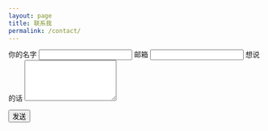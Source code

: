 ```yaml
---
layout: page
title: 联系我
permalink: /contact/
---
```


<form action="https://formspree.io/f/mdkwkyyy" method="POST" style="max-width:520px">
  <label>你的名字
    <input name="name" required>
  </label>
  <label>邮箱
    <input name="email" type="email" required>
  </label>
  <label>想说的话
    <textarea name="message" rows="5"></textarea>
  </label>

  <!-- 反垃圾：隐藏的蜜罐字段，正常用户不会填写 -->
  <input type="text" name="_gotcha" style="display:none">

  <!-- 可选：提交后跳转的感谢页 -->
  <!-- <input type="hidden" name="_next" value="https://你的域名/thanks.html"> -->

  <button type="submit">发送</button>
</form>
